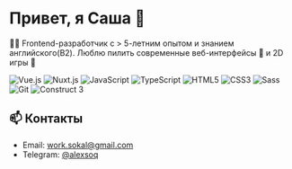 # Привет, я Саша 👋

👨‍💻 Frontend-разработчик с > 5-летним опытом и знанием английского(B2). Люблю пилить современные веб-интерфейсы 🚀 и 2D игры 👾

![Vue.js](https://img.shields.io/badge/-Vue.js-4FC08D?style=flat-square&logo=vue.js&logoColor=white)
![Nuxt.js](https://img.shields.io/badge/Nuxt.js-00DC82?style=flat-square&logo=nuxtdotjs&logoColor=fff)
![JavaScript](https://img.shields.io/badge/-JavaScript-F7DF1E?style=flat-square&logo=javascript&logoColor=black)
![TypeScript](https://img.shields.io/badge/-TypeScript-3178C6?style=flat-square&logo=typescript&logoColor=white)
![HTML5](https://img.shields.io/badge/-HTML5-E34F26?style=flat-square&logo=html5&logoColor=white)
![CSS3](https://img.shields.io/badge/-CSS3-1572B6?style=flat-square&logo=css3&logoColor=white)
![Sass](https://img.shields.io/badge/-Sass-CC6699?style=flat-square&logo=sass&logoColor=white)
![Git](https://img.shields.io/badge/-Git-F05032?style=flat-square&logo=git&logoColor=white)
![Construct 3](https://img.shields.io/badge/Construct%203-00FFDA?style=flat-square&logo=construct3&logoColor=000&)
## 📫 Контакты

- Email: [work.sokal@gmail.com](mailto:work.sokal@gmail.com)
- Telegram: [@alexsoq](https://t.me/alexsoq)
